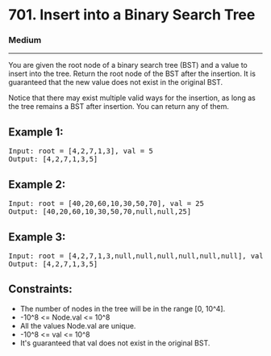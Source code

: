 # 701. Insert into a Binary Search Tree

### Medium

---

You are given the root node of a binary search tree (BST) and a value to insert into the tree. Return the root node of the BST after the insertion. It is guaranteed that the new value does not exist in the original BST.

Notice that there may exist multiple valid ways for the insertion, as long as the tree remains a BST after insertion. You can return any of them.

## Example 1:

<pre>
Input: root = [4,2,7,1,3], val = 5
Output: [4,2,7,1,3,5]
</pre>

## Example 2:

<pre>
Input: root = [40,20,60,10,30,50,70], val = 25
Output: [40,20,60,10,30,50,70,null,null,25]
</pre>

## Example 3:

<pre>
Input: root = [4,2,7,1,3,null,null,null,null,null,null], val = 5
Output: [4,2,7,1,3,5]
</pre>

## Constraints:

- The number of nodes in the tree will be in the range [0, 10^4].
- -10^8 <= Node.val <= 10^8
- All the values Node.val are unique.
- -10^8 <= val <= 10^8
- It's guaranteed that val does not exist in the original BST.
